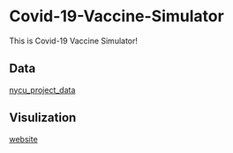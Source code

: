 # Covid-19-Vaccine-Simulator
This is Covid-19 Vaccine Simulator!

## Data
[nycu_project_data](https://github.com/xxoooxx345678/nycu_project_data)
## Visulization
[website](https://covid-19-vaccine-simulator.herokuapp.com/)
